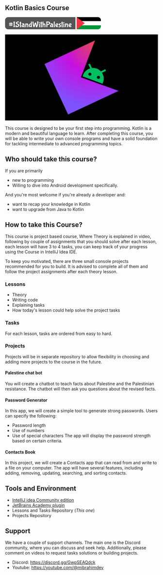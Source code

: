 ## Kotlin Basics Course

[![StandWithPalestineBadge](https://raw.githubusercontent.com/saedyousef/StandWithPalestine/main/badges/flat/IStandWithPalestine.svg)](https://techforpalestine.org/learn-more)

<img src="images/youtube-channel-thumbnail.png" alt="YouTube Channel Thumbnail" width="600">

This course is designed to be your first step into programming. Kotlin is a modern and beautiful language to learn. After completing this course, you will be able to write your own console programs and have a solid foundation for tackling intermediate to advanced programming topics.

## Who should take this course?

If you are primarily

- new to programming
- Willing to dive into Android development specifically.


And you're most welcome if you're already a developer and:

-  want to recap your knowledge in Kotlin
-  want to upgrade from Java to Kotlin

## How to take this Course?

This course is project based course, Where Theory is explained in video, following by couple of assignments that you should solve after each lesson, each lesson will have 3 to 4 tasks, you can keep track of your progress using the Course in IntelliJ Idea IDE.

To keep you motivated, there are three small console projects recommended for you to build. It is advised to complete all of them and follow the project assignments after each theory lesson.

### Lessons

- Theory
-  Writing code
-  Explaining tasks
-  How today's lesson could help solve the project tasks

### Tasks

For each lesson, tasks are ordered from easy to hard.

### Projects

Projects will be in separate repository to allow flexibility in choosing and adding more projects to the course in the future.

#### Palestine chat bot

You will create a chatbot to teach facts about Palestine and the Palestinian resistance. The chatbot will then ask you questions about the revised facts.

#### Password Generator

In this app, we will create a simple tool to generate strong passwords. Users can specify the following:
-  Password length
-  Use of numbers
-  Use of special characters
   The app will display the password strength based on certain criteria.

#### Contacts Book

In this project, we will create a Contacts app that can read from and write to a file on your computer. The app will have several features, including adding, removing, updating, searching, and sorting contacts.


## Tools and Environment

- [IntelliJ idea Community edition](https://www.jetbrains.com/idea/download/)
- [JetBrains Academy plugin](https://plugins.jetbrains.com/plugin/10081-jetbrains-academy)
- Lessons and Tasks Repository (*This one*)
- Projects Repository

## Support

We have a couple of support channels. The main one is the Discord community, where you can discuss and seek help. Additionally, please comment on videos to request tasks solutions or building projects.

- Discord: https://discord.gg/GwpSEAQdck
- Youtube: https://youtube.com/@mibrahimdev
